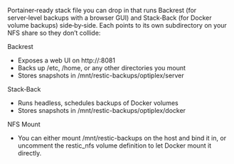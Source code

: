 
Portainer‑ready stack file you can drop in that runs Backrest (for server‑level backups with a browser GUI) and Stack‑Back (for Docker volume backups) side‑by‑side. Each points to its own subdirectory on your NFS share so they don’t collide:

Backrest

- Exposes a web UI on http://<host>:8081
- Backs up /etc, /home, or any other directories you mount
- Stores snapshots in /mnt/restic-backups/optiplex/server

Stack‑Back

- Runs headless, schedules backups of Docker volumes
- Stores snapshots in /mnt/restic-backups/optiplex/docker

NFS Mount
- You can either mount /mnt/restic-backups on the host and bind it in, or uncomment the restic_nfs volume definition to let Docker mount it directly.
